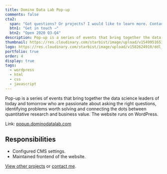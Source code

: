 ```yaml
---
title: Domino Data Lab Pop-up
comments: false
cta2:
  span: "Got questions? Or projects? I would like to learn more. Contact me today!"
  btn1: "Get in touch ⇢"
  btn2: "Open 2020 Q3-Q4"
description: Pop-up is a series of events that bring together the data science leaders of today and tomorrow who are passionate about asking the right questions, identifying problems worth solving, and connecting the dots between quantitative research and business value.
thumbnail: https://res.cloudinary.com/starbist/image/upload/v1549951653/ddlp_mjllzg.png
logo: https://res.cloudinary.com/starbist/image/upload/v1582624910/ddl_rj0jfd.png
portfolio: true
order: 4
display: true
tags:
  - wordpress
  - html
  - css
  - javascript
---
```


Pop-up is a series of events that bring together the data science leaders of today and tomorrow who are passionate about asking the right questions, identifying problems worth solving and connecting the dots between quantitative research and business value. The website runs on WordPress.

Link: [popup.dominodatalab.com](//popup.dominodatalab.com)

## Responsibilities

- Configured CMS settings.
- Maintained frontend of the website.

[View other projects](/portfolio/) or [contact me](/contact/).
